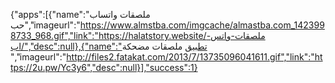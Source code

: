 {"apps":[{"name":"ملصقات واتساب حب","imageurl":"https://www.almstba.com/imgcache/almastba.com_1423998733_968.gif","link":"https://halatstory.website/ملصقات-واتس-اب/","desc":null},{"name":"تطبيق ملصقات مضحكة ","imageurl":"http://files2.fatakat.com/2013/7/13735096041611.gif","link":"https://2u.pw/Yc3y6","desc":null}],"success":1}

